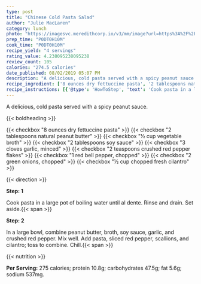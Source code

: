 ```yaml
---
type: post
title: "Chinese Cold Pasta Salad"
author: "Julie MacLaren"
category: lunch
photo: "https://imagesvc.meredithcorp.io/v3/mm/image?url=https%3A%2F%2Fimages.media-allrecipes.com%2Fuserphotos%2F1307.jpg"
prep_time: "P0DT0H10M"
cook_time: "P0DT0H10M"
recipe_yield: "4 servings"
rating_value: 4.238095238095238
review_count: 105
calories: "274.5 calories"
date_published: 08/02/2019 05:07 PM
description: "A delicious, cold pasta served with a spicy peanut sauce."
recipe_ingredient: ['8 ounces dry fettuccine pasta', '2 tablespoons natural peanut butter', '½ cup vegetable broth', '2 tablespoons soy sauce', '3 cloves garlic, minced', '2 teaspoons crushed red pepper flakes', '1 red bell pepper, chopped', '2 green onions, chopped', '½ cup chopped fresh cilantro']
recipe_instructions: [{'@type': 'HowToStep', 'text': 'Cook pasta in a large pot of boiling water until al dente.  Rinse and drain.  Set aside.\n'}, {'@type': 'HowToStep', 'text': 'In a large bowl, combine peanut butter, broth, soy sauce, garlic, and crushed red pepper.  Mix well.  Add pasta, sliced red pepper, scallions, and cilantro; toss to combine.  Chill.\n'}]
---
```


A delicious, cold pasta served with a spicy peanut sauce. 

{{< boldheading >}}

{{< checkbox "8 ounces dry fettuccine pasta" >}}
{{< checkbox "2 tablespoons natural peanut butter" >}}
{{< checkbox "½ cup vegetable broth" >}}
{{< checkbox "2 tablespoons soy sauce" >}}
{{< checkbox "3 cloves garlic, minced" >}}
{{< checkbox "2 teaspoons crushed red pepper flakes" >}}
{{< checkbox "1  red bell pepper, chopped" >}}
{{< checkbox "2  green onions, chopped" >}}
{{< checkbox "½ cup chopped fresh cilantro" >}}


{{< direction >}}

**Step: 1**

Cook pasta in a large pot of boiling water until al dente.  Rinse and drain.  Set aside.{{< span >}}

**Step: 2**

In a large bowl, combine peanut butter, broth, soy sauce, garlic, and crushed red pepper.  Mix well.  Add pasta, sliced red pepper, scallions, and cilantro; toss to combine.  Chill.{{< span >}}

{{< nutrition >}}

**Per Serving:** 275 calories; protein 10.8g; carbohydrates 47.5g; fat 5.6g; sodium 537mg.